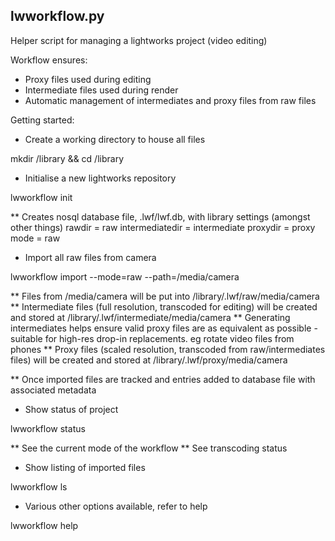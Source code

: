## lwworkflow.py

Helper script for managing a lightworks project (video editing)

Workflow ensures:

* Proxy files used during editing
* Intermediate files used during render
* Automatic management of intermediates and proxy files from raw files

Getting started:

* Create a working directory to house all files

mkdir /library && cd /library

* Initialise a new lightworks repository

lwworkflow init

** Creates nosql database file, .lwf/lwf.db, with library settings (amongst other things)
rawdir = raw
intermediatedir = intermediate
proxydir = proxy
mode = raw

* Import all raw files from camera 

lwworkflow import --mode=raw --path=/media/camera 

** Files from /media/camera will be put into /library/.lwf/raw/media/camera
** Intermediate files (full resolution, transcoded for editing) will be created and stored at /library/.lwf/intermediate/media/camera
** Generating intermediates helps ensure valid proxy files are as equivalent as possible - suitable for high-res drop-in replacements. eg rotate video files from phones
** Proxy files (scaled resolution, transcoded from raw/intermediates files) will be created and stored at /library/.lwf/proxy/media/camera

** Once imported files are tracked and entries added to database file with associated metadata


* Show status of project

lwworkflow status 

** See the current mode of the workflow
** See transcoding status

* Show listing of imported files

lwworkflow ls

* Various other options available, refer to help

lwworkflow help
